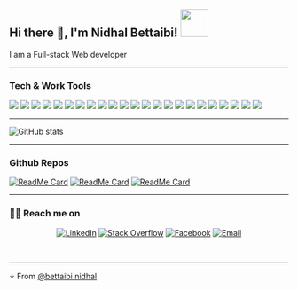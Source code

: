<h2> Hi there 👋, I'm Nidhal Bettaibi! <img src="https://media.giphy.com/media/mGcNjsfWAjY5AEZNw6/giphy.gif" width="50"></h2>

I am a Full-stack Web developer 


---


### Tech & Work Tools

<img src = "https://img.shields.io/badge/-HTML5-E34F26?style=flat&logo=html5&logoColor=white"> <img src = "https://img.shields.io/badge/-CSS3-1572B6?style=flat&logo=css3&logoColor=white">
<img src="https://img.shields.io/badge/-Sass-cc6699?style=flat&logo=sass&logoColor=ffffff">
<img src="https://img.shields.io/badge/-JavaScript-eed718?style=flat&logo=javascript&logoColor=ffffff">
<img src="http://img.shields.io/badge/-TypeScript-007ACC?style=flat&logo=typescript&logoColor=white">
<img src = "https://img.shields.io/badge/-Angular-E34F26?style=flat&logo=angular&logoColor=white"> 
<img src="https://img.shields.io/badge/-React-000000?style=flat&logo=react&logoColor=00c8ff">
<img src="https://img.shields.io/badge/-Bootstrap-563D7C?style=flat&logo=bootstrap&logoColor=white">
<img src="https://img.shields.io/badge/-Material Design-563D7C?style=flat&logo=material&logoColor=white">
<img src="https://img.shields.io/badge/-Node.js-3C873A?style=flat&logo=Node.js&logoColor=white">
<img src="https://img.shields.io/badge/-Express.js-787878?style=flat">
<img src="https://img.shields.io/badge/-MongoDB-4DB33D?style=flat&logo=mongodb&logoColor=FFFFFF">
<img src="https://img.shields.io/badge/-MySQL-F29111?style=flat&logo=mysql&logoColor=FFFFFF">
<img src="https://img.shields.io/badge/-Firebase-FFA611?style=flat&logo=firebase&logoColor=FFFFFF">
<img src="https://img.shields.io/badge/-GraphQL-e535ab?style=flat&logo=graphql&logoColor=FFFFFF">
<img src="http://img.shields.io/badge/-Google%20Cloud%20Platform-4285F4?style=flat&logo=google%20cloud&logoColor=white">
<img src="https://img.shields.io/badge/-Progressive Web Apps-5A0FC8?style=flat">
<img src="http://img.shields.io/badge/-Git-F1502F?style=flat&logo=git&logoColor=FFFFFF">
<img src="http://img.shields.io/badge/-Github-000000?style=flat&logo=github&logoColor=FFFFFF">
<img src="http://img.shields.io/badge/-Heroku-430098?style=flat&logo=heroku&logoColor=white">
<img src="http://img.shields.io/badge/-webpack-black?style=flat&logo=webpack&logoColor=white">
<img src="http://img.shields.io/badge/-parcel-F1502F?style=flat&logo=parcel&logoColor=white">
<img src="http://img.shields.io/badge/-VS%20Code-007ACC?style=flat&logo=visual%20studio%20code&logoColor=white">

---

![GitHub stats](https://github-readme-stats.vercel.app/api?username=bettaibi&show_icons=true&hide_border=true)

---

### Github Repos

[![ReadMe Card](https://github-readme-stats.vercel.app/api/pin/?username=bettaibi&repo=JsPad&show_owner=true)](https://github.com/bettaibi/JsPad)
[![ReadMe Card](https://github-readme-stats.vercel.app/api/pin/?username=bettaibi&repo=selfie-toy&show_owner=true)](https://github.com/bettaibi/selfie-toy)
[![ReadMe Card](https://github-readme-stats.vercel.app/api/pin/?username=bettaibi&repo=word-meaninig&show_owner=true)](https://github.com/bettaibi/word-meaninig)

---

<h3> 🤝🏻 Reach me on </h3>

<p align="center">
<a href="https://www.linkedin.com/in/nidhal-bettaibi-39b3a0b2/" target="_blank"><img alt="LinkedIn" src="https://img.shields.io/badge/LinkedIn-@bettaibi-blue?style=flat&logo=linkedin"></a>
<a href="https://stackoverflow.com/users/8036840/bettaibi-nidhal?tab=profile" target="_blank"><img alt="Stack Overflow" src="https://img.shields.io/badge/Stackoverflow-Bettaibi%20Nidhal-blue?style=flat&logo=stackoverflow"></a>
<a href="https://www.facebook.com/profile.php?id=100005709074638" target="_blank"><img alt="Facebook" src="https://img.shields.io/badge/Facebook-@bettaibinidhal-blue?style=flat&logo=linkedin"></a>
<a href="mailto:bettaibinidhal00@gmail.com"><img alt="Email" src="https://img.shields.io/badge/Email-bettaibinidhal00@gmail.com-blue?style=flat&logo=gmail"></a>
</p>

<br/>

---

⭐️ From [@bettaibi nidhal](https://github.com/bettaibi)
